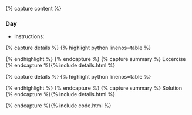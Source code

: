 {% capture content %}
### Day 
- Instructions:


{% capture details %}
{% highlight python linenos=table %}



{% endhighlight %}
{% endcapture %}
{% capture summary %} 
Excercise
{% endcapture %}{% include details.html %}

{% capture details %}
{% highlight python linenos=table %}



{% endhighlight %}
{% endcapture %}
{% capture summary %} 
Solution
{% endcapture %}{% include details.html %}

{% endcapture %}{% include code.html %}

